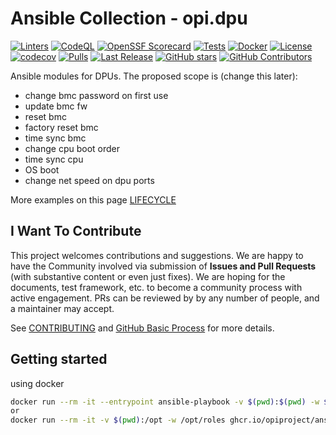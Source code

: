 # Ansible Collection - opi.dpu

[![Linters](https://github.com/opiproject/ansible-opi-dpu/actions/workflows/linters.yml/badge.svg)](https://github.com/opiproject/ansible-opi-dpu/actions/workflows/linters.yml)
[![CodeQL](https://github.com/opiproject/ansible-opi-dpu/actions/workflows/codeql.yml/badge.svg)](https://github.com/opiproject/ansible-opi-dpu/actions/workflows/codeql.yml)
[![OpenSSF Scorecard](https://api.securityscorecards.dev/projects/github.com/opiproject/ansible-opi-dpu/badge)](https://securityscorecards.dev/viewer/?platform=github.com&org=opiproject&repo=ansible-opi-dpu)
[![Tests](https://github.com/opiproject/ansible-opi-dpu/actions/workflows/ansible.yml/badge.svg)](https://github.com/opiproject/ansible-opi-dpu/actions/workflows/ansible.yml)
[![Docker](https://github.com/opiproject/ansible-opi-dpu/actions/workflows/docker-publish.yml/badge.svg)](https://github.com/opiproject/ansible-opi-dpu/actions/workflows/docker-publish.yml)
[![License](https://img.shields.io/github/license/opiproject/ansible-opi-dpu?style=flat-square&color=blue&label=License)](https://github.com/opiproject/ansible-opi-dpu/blob/master/LICENSE)
[![codecov](https://codecov.io/gh/opiproject/ansible-opi-dpu/branch/main/graph/badge.svg)](https://codecov.io/gh/opiproject/ansible-opi-dpu)
[![Pulls](https://img.shields.io/docker/pulls/opiproject/ansible-opi-dpu.svg?logo=docker&style=flat&label=Pulls)](https://hub.docker.com/r/opiproject/ansible-opi-dpu)
[![Last Release](https://img.shields.io/github/v/release/opiproject/ansible-opi-dpu?label=Latest&style=flat-square&logo=go)](https://github.com/opiproject/ansible-opi-dpu/releases)
[![GitHub stars](https://img.shields.io/github/stars/opiproject/ansible-opi-dpu.svg?style=flat-square&label=github%20stars)](https://github.com/opiproject/ansible-opi-dpu)
[![GitHub Contributors](https://img.shields.io/github/contributors/opiproject/ansible-opi-dpu.svg?style=flat-square)](https://github.com/opiproject/ansible-opi-dpu/graphs/contributors)

Ansible modules for DPUs. The proposed scope is (change this later):

- change bmc password on first use
- update bmc fw
- reset bmc
- factory reset bmc
- time sync bmc
- change cpu boot order
- time sync cpu
- OS boot
- change net speed on dpu ports

More examples on this page [LIFECYCLE](https://github.com/opiproject/opi-prov-life/blob/main/LIFECYCLE.md)

## I Want To Contribute

This project welcomes contributions and suggestions.  We are happy to have the Community involved via submission of **Issues and Pull Requests** (with substantive content or even just fixes). We are hoping for the documents, test framework, etc. to become a community process with active engagement.  PRs can be reviewed by by any number of people, and a maintainer may accept.

See [CONTRIBUTING](https://github.com/opiproject/opi/blob/main/CONTRIBUTING.md) and [GitHub Basic Process](https://github.com/opiproject/opi/blob/main/doc-github-rules.md) for more details.

## Getting started

using docker

```bash
docker run --rm -it --entrypoint ansible-playbook -v $(pwd):$(pwd) -w $(pwd)/roles ghcr.io/opiproject/ansible-opi-dpu:main ../playbooks/firmware.yml -vvv -i "10.10.10.1," -e dpu_bmc_username='root' -e dpu_bmc_password='123456'
or
docker run --rm -it -v $(pwd):/opt -w /opt/roles ghcr.io/opiproject/ansible-opi-dpu:main 10.10.10.1 --module-name include_role --args name=bmc_fw_update -vvv -i "10.10.10.1," -e dpu_bmc_username='root' -e dpu_bmc_password='123456'
```

